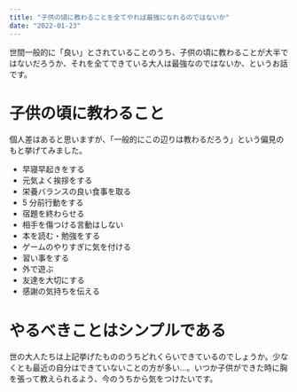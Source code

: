 ```yaml
---
title: "子供の頃に教わることを全てやれば最強になれるのではないか"
date: "2022-01-23"
---
```


世間一般的に「良い」とされていることのうち、子供の頃に教わることが大半ではないだろうか、それを全てできている大人は最強なのではないか、というお話です。

# 子供の頃に教わること

個人差はあると思いますが、「一般的にこの辺りは教わるだろう」という偏見のもと挙げてみました。

- 早寝早起きをする
- 元気よく挨拶をする
- 栄養バランスの良い食事を取る
- 5 分前行動をする
- 宿題を終わらせる
- 相手を傷つける言動はしない
- 本を読む・勉強をする
- ゲームのやりすぎに気を付ける
- 習い事をする
- 外で遊ぶ
- 友達を大切にする
- 感謝の気持ちを伝える

# やるべきことはシンプルである

世の大人たちは上記挙げたもののうちどれくらいできているのでしょうか。少なくとも最近の自分はできていないことの方が多い...。いつか子供ができた時に胸を張って教えられるよう、今のうちから気をつけたいです。
